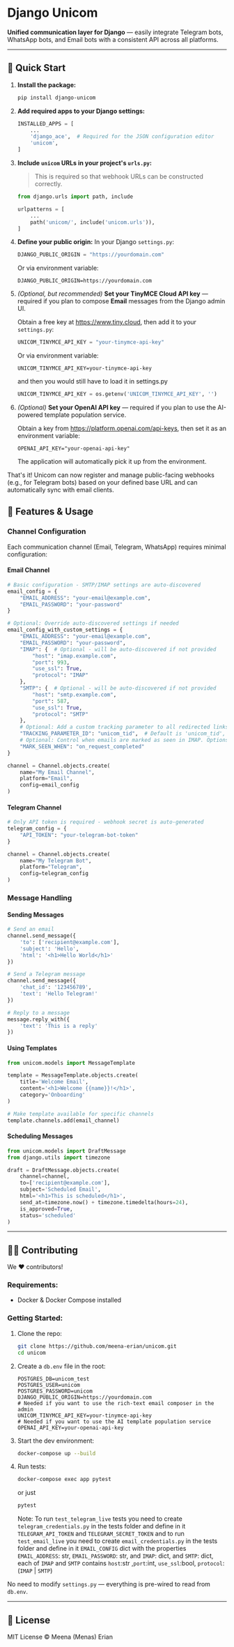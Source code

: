 # Django Unicom

**Unified communication layer for Django** — easily integrate Telegram bots, WhatsApp bots, and Email bots with a consistent API across all platforms.

---

## 🚀 Quick Start

1. **Install the package:**
   ```bash
   pip install django-unicom
   ```

2. **Add required apps to your Django settings:**

   ```python
   INSTALLED_APPS = [
       ...
       'django_ace',  # Required for the JSON configuration editor
       'unicom',
   ]
   ```

3. **Include `unicom` URLs in your project's `urls.py`:**

   > This is required so that webhook URLs can be constructed correctly.

   ```python
   from django.urls import path, include

   urlpatterns = [
       ...
       path('unicom/', include('unicom.urls')),
   ]
   ```

4. **Define your public origin:**
   In your Django `settings.py`:

   ```python
   DJANGO_PUBLIC_ORIGIN = "https://yourdomain.com"
   ```

   Or via environment variable:

   ```env
   DJANGO_PUBLIC_ORIGIN=https://yourdomain.com
   ```

5. *(Optional, but recommended)* **Set your TinyMCE Cloud API key** — required if you plan to compose **Email** messages from the Django admin UI.

   Obtain a free key at <https://www.tiny.cloud>, then add it to your `settings.py`:

   ```python
   UNICOM_TINYMCE_API_KEY = "your-tinymce-api-key"
   ```

   Or via environment variable:

   ```env
   UNICOM_TINYMCE_API_KEY=your-tinymce-api-key
   ```

   and then you would still have to load it in settings.py

   ```python
   UNICOM_TINYMCE_API_KEY = os.getenv('UNICOM_TINYMCE_API_KEY', '')
   ```

6. *(Optional)* **Set your OpenAI API key** — required if you plan to use the AI-powered template population service.

   Obtain a key from <https://platform.openai.com/api-keys>, then set it as an environment variable:

   ```env
   OPENAI_API_KEY="your-openai-api-key"
   ```

   The application will automatically pick it up from the environment.

That's it! Unicom can now register and manage public-facing webhooks (e.g., for Telegram bots) based on your defined base URL and can automatically sync with email clients.

## 📝 Features & Usage

### Channel Configuration

Each communication channel (Email, Telegram, WhatsApp) requires minimal configuration:

#### Email Channel
```python
# Basic configuration - SMTP/IMAP settings are auto-discovered
email_config = {
    "EMAIL_ADDRESS": "your-email@example.com",
    "EMAIL_PASSWORD": "your-password"
}

# Optional: Override auto-discovered settings if needed
email_config_with_custom_settings = {
    "EMAIL_ADDRESS": "your-email@example.com",
    "EMAIL_PASSWORD": "your-password",
    "IMAP": {  # Optional - will be auto-discovered if not provided
        "host": "imap.example.com",
        "port": 993,
        "use_ssl": True,
        "protocol": "IMAP"
    },
    "SMTP": {  # Optional - will be auto-discovered if not provided
        "host": "smtp.example.com",
        "port": 587,
        "use_ssl": True,
        "protocol": "SMTP"
    },
    # Optional: Add a custom tracking parameter to all redirected links
    "TRACKING_PARAMETER_ID": "unicom_tid",  # Default is 'unicom_tid', omit to disable
    # Optional: Control when emails are marked as seen in IMAP. Options: 'on_save', 'on_request_completed', 'on_request_completed' (default)
    "MARK_SEEN_WHEN": "on_request_completed"
}

channel = Channel.objects.create(
    name="My Email Channel",
    platform="Email",
    config=email_config
)
```

#### Telegram Channel
```python
# Only API token is required - webhook secret is auto-generated
telegram_config = {
    "API_TOKEN": "your-telegram-bot-token"
}

channel = Channel.objects.create(
    name="My Telegram Bot",
    platform="Telegram",
    config=telegram_config
)
```

### Message Handling

#### Sending Messages
```python
# Send an email
channel.send_message({
    'to': ['recipient@example.com'],
    'subject': 'Hello',
    'html': '<h1>Hello World</h1>'
})

# Send a Telegram message
channel.send_message({
    'chat_id': '123456789',
    'text': 'Hello Telegram!'
})

# Reply to a message
message.reply_with({
    'text': 'This is a reply'
})
```

#### Using Templates
```python
from unicom.models import MessageTemplate

template = MessageTemplate.objects.create(
    title='Welcome Email',
    content='<h1>Welcome {{name}}!</h1>',
    category='Onboarding'
)

# Make template available for specific channels
template.channels.add(email_channel)
```

#### Scheduling Messages
```python
from unicom.models import DraftMessage
from django.utils import timezone

draft = DraftMessage.objects.create(
    channel=channel,
    to=['recipient@example.com'],
    subject='Scheduled Email',
    html='<h1>This is scheduled</h1>',
    send_at=timezone.now() + timezone.timedelta(hours=24),
    is_approved=True,
    status='scheduled'
)
```

---

## 🧑‍💻 Contributing

We ❤️ contributors!

### Requirements:

* Docker & Docker Compose installed

### Getting Started:

1. Clone the repo:

   ```bash
   git clone https://github.com/meena-erian/unicom.git
   cd unicom
   ```

2. Create a `db.env` file in the root:

   ```env
   POSTGRES_DB=unicom_test
   POSTGRES_USER=unicom
   POSTGRES_PASSWORD=unicom
   DJANGO_PUBLIC_ORIGIN=https://yourdomain.com
   # Needed if you want to use the rich-text email composer in the admin
   UNICOM_TINYMCE_API_KEY=your-tinymce-api-key
   # Needed if you want to use the AI template population service
   OPENAI_API_KEY=your-openai-api-key
   ```

3. Start the dev environment:

   ```bash
   docker-compose up --build
   ```

4. Run tests:

   ```bash
   docker-compose exec app pytest
   ```

   or just

   ```bash
   pytest
   ```
   Note: To run ```test_telegram_live``` tests you need to create ```telegram_credentials.py``` in the tests folder and define in it ```TELEGRAM_API_TOKEN``` and ```TELEGRAM_SECRET_TOKEN``` and to run ```test_email_live``` you need to create ```email_credentials.py``` in the tests folder and define in it ```EMAIL_CONFIG``` dict with the properties ```EMAIL_ADDRESS```: str, ```EMAIL_PASSWORD```: str, and ```IMAP```: dict, and ```SMTP```: dict, each of ```IMAP``` and ```SMTP``` contains ```host```:str ,```port```:int, ```use_ssl```:bool, ```protocol```: (```IMAP``` | ```SMTP```)  

No need to modify `settings.py` — everything is pre-wired to read from `db.env`.

---

## 📄 License

MIT License © Meena (Menas) Erian
